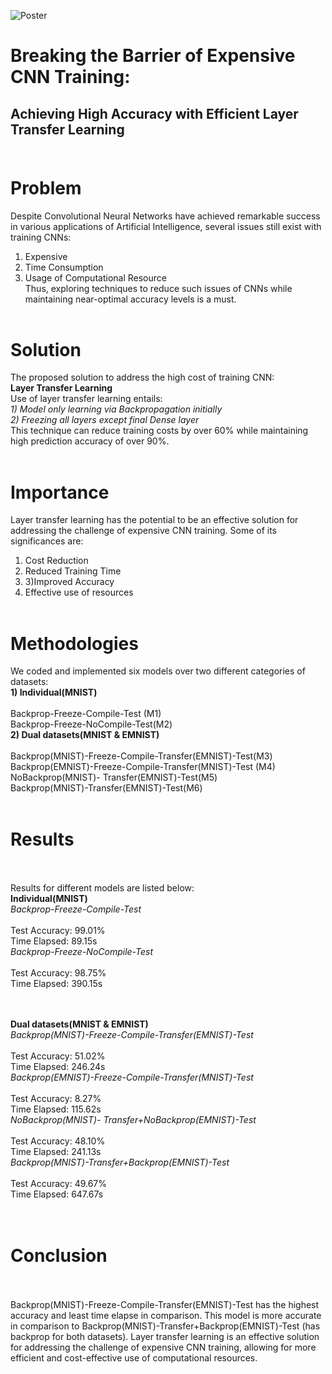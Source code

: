![Poster](https://github.com/rishikeshydv/Transfer-Learning/blob/main/Research%20Poster.png)
# Breaking the Barrier of Expensive CNN Training:<br>
## Achieving High Accuracy with Efficient Layer Transfer Learning <br><br>

# **Problem** <br>
Despite Convolutional Neural Networks have achieved remarkable success in various applications of Artificial Intelligence, several issues still exist with training CNNs: <br>
1) Expensive <br>
2) Time Consumption <br>
3) Usage of Computational Resource <br>
Thus, exploring techniques to reduce such issues of CNNs while maintaining near-optimal accuracy levels is a must. <br><br>

# **Solution** <br>
The proposed solution to address the high cost of training CNN: <br>
**Layer Transfer Learning** <br>
Use of layer transfer learning entails:<br>
*1) Model only learning via Backpropagation initially* <br>
*2) Freezing all layers except final Dense layer*<br>
This technique can reduce training costs by over 60% while maintaining high prediction accuracy of over 90%. <br><br>

# **Importance** <br>
Layer transfer learning has the potential to be an effective solution for addressing the challenge of expensive CNN training. Some of its significances are: <br>
1) Cost Reduction <br>
2) Reduced Training Time <br>
3) 3)Improved Accuracy <br>
4) Effective use of resources <br><br>

# **Methodologies** <br>
We coded and implemented six models over two different categories of datasets: <br>
**1) Individual(MNIST)** <br><br>
Backprop-Freeze-Compile-Test (M1)<br>
Backprop-Freeze-NoCompile-Test(M2)<br>
**2) Dual datasets(MNIST & EMNIST)**<br><br>
Backprop(MNIST)-Freeze-Compile-Transfer(EMNIST)-Test(M3)<br>
Backprop(EMNIST)-Freeze-Compile-Transfer(MNIST)-Test (M4)<br>
NoBackprop(MNIST)- Transfer(EMNIST)-Test(M5)<br>
Backprop(MNIST)-Transfer(EMNIST)-Test(M6)<br><br>

# **Results** <br><br>
Results for different models are listed below:<br>
**Individual(MNIST)** <br>
*Backprop-Freeze-Compile-Test* <br><br>
Test Accuracy: 99.01%<br>
Time Elapsed:   89.15s<br>
*Backprop-Freeze-NoCompile-Test*<br><br>
Test Accuracy: 98.75%<br>
Time Elapsed:   390.15s<br><br><br>

**Dual datasets(MNIST & EMNIST)** <br>
*Backprop(MNIST)-Freeze-Compile-Transfer(EMNIST)-Test*<br><br>
Test Accuracy: 51.02%<br>
Time Elapsed:   246.24s<br>
*Backprop(EMNIST)-Freeze-Compile-Transfer(MNIST)-Test*<br><br>
Test Accuracy: 8.27%<br>
Time Elapsed:   115.62s<br>
*NoBackprop(MNIST)- Transfer+NoBackprop(EMNIST)-Test*<br><br>
Test Accuracy: 48.10%<br>
Time Elapsed:  241.13s<br>
*Backprop(MNIST)-Transfer+Backprop(EMNIST)-Test*<br><br>
Test Accuracy: 49.67%<br>
Time Elapsed:  647.67s<br><br><br>

# **Conclusion** <br><br>
Backprop(MNIST)-Freeze-Compile-Transfer(EMNIST)-Test has the highest accuracy and least time elapse in comparison. This model is more accurate in comparison to Backprop(MNIST)-Transfer+Backprop(EMNIST)-Test (has backprop for both datasets).
Layer transfer learning is an effective solution for addressing the challenge of expensive CNN training, allowing for more efficient and cost-effective use of computational resources.




